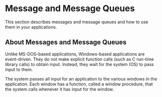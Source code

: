 # Message and Message Queues

This section describes messages and message queues and how to use them in your
applications.

## About Messages and Message Queues

Unlike MS-DOS-based applications, Windows-based applications are event-driven.
They do not make explicit function calls (such as C run-time library calls) to
obtain input. Instead, they wait for the system (OS) to pass input to them.

The system passes all input for an application to the various windows in the
application. Each window has a function, called a window procedure, that the
system calls whenever it has input for the window.
